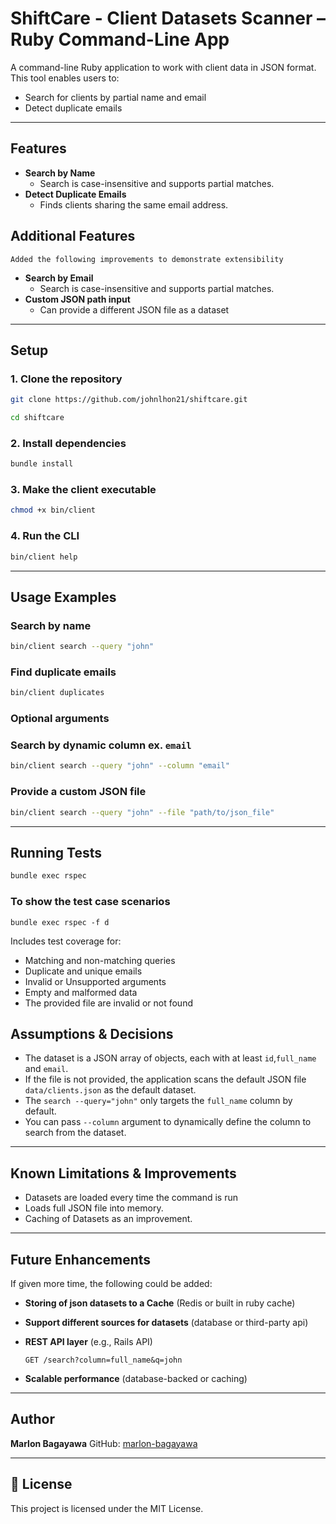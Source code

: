 # ShiftCare - Client Datasets Scanner – Ruby Command-Line App

A command-line Ruby application to work with client data in JSON format. This tool enables users to:

* Search for clients by partial name and email
* Detect duplicate emails

---

## Features

* **Search by Name**
  - Search is case-insensitive and supports partial matches.
* **Detect Duplicate Emails**
  - Finds clients sharing the same email address.
  
## Additional Features  
```Added the following improvements to demonstrate extensibility```
* **Search by Email**
  - Search is case-insensitive and supports partial matches.
* **Custom JSON path input**
  - Can provide a different JSON file as a dataset

---

## Setup

### 1. Clone the repository

```bash
git clone https://github.com/johnlhon21/shiftcare.git

cd shiftcare
```

### 2. Install dependencies

```bash
bundle install
```

### 3. Make the client executable

```bash
chmod +x bin/client
```

### 4. Run the CLI

```bash
bin/client help
```

---

## Usage Examples

### Search by name

```bash
bin/client search --query "john"
```

### Find duplicate emails

```bash
bin/client duplicates
```

### Optional arguments

### Search by dynamic column ex. ```email```

```bash
bin/client search --query "john" --column "email"
```

### Provide a custom JSON file

```bash
bin/client search --query "john" --file "path/to/json_file"
```

---

## Running Tests

```bash
bundle exec rspec
```
### To show the test case scenarios
```
bundle exec rspec -f d
```

Includes test coverage for:

* Matching and non-matching queries
* Duplicate and unique emails
* Invalid or Unsupported arguments
* Empty and malformed data
* The provided file are invalid or not found

## Assumptions & Decisions

* The dataset is a JSON array of objects, each with at least `id`,`full_name` and `email`.
* If the file is not provided, the application scans the default JSON file `data/clients.json` as the default dataset.
* The `search --query="john"` only targets the `full_name` column by default.
* You can pass `--column` argument to dynamically define the column to search from the dataset.

---

## Known Limitations & Improvements

* Datasets are loaded every time the command is run
* Loads full JSON file into memory.
* Caching of Datasets as an improvement.

---

## Future Enhancements

If given more time, the following could be added:

* **Storing of json datasets to a Cache** (Redis or built in ruby cache)

* **Support different sources for datasets** (database or third-party api)
  
* **REST API layer** (e.g., Rails API)
  ```
  GET /search?column=full_name&q=john
  ```
  
* **Scalable performance** (database-backed or caching)

---

## Author

**Marlon Bagayawa**
GitHub: [marlon-bagayawa](https://github.com/johnlhon21)

---

## 📄 License

This project is licensed under the MIT License.
